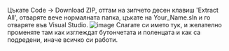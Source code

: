 Цъкате Code -> Download ZIP, оттам на зипчето десен клавиш 'Extract All', отваряте вече нормалната папка, цъкате на Your_Name.sln и го отваряте във Visual Studio.
![image](https://github.com/NinjataWRLD/GUI-proj/assets/113776470/6aafa1db-712e-4151-96c2-306b8c4a8ebb)
Слагате си името тук, и желателно променяте там как изглеждат бутончетата и поленцата и как са подредени, иначе всичко си работи.
